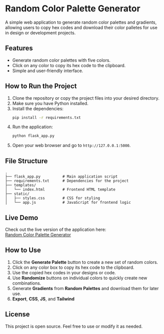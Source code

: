 # Random Color Palette Generator

A simple web application to generate random color palettes and gradients, allowing users to copy hex codes and download their color palletes for use in design or development projects.

## Features

- Generate random color palettes with five colors.
- Click on any color to copy its hex code to the clipboard.
- Simple and user-friendly interface.

## How to Run the Project

1. Clone the repository or copy the project files into your desired directory.
2. Make sure you have Python installed.
3. Install the dependencies:
   ```bash
   pip install -r requirements.txt
   ```
4. Run the application:
   ```bash
   python flask_app.py
   ```
5. Open your web browser and go to `http://127.0.0.1:5000`.

## File Structure

```
.
├── flask_app.py          # Main application script
├── requirements.txt      # Dependencies for the project
├── templates/
│   └── index.html        # Frontend HTML template
├── static/
│   ├── styles.css        # CSS for styling
│   └── app.js            # JavaScript for frontend logic
```

## Live Demo

Check out the live version of the application here:  
[Random Color Palette Generator](https://randomcolorpalette-robertanthonydev.pythonanywhere.com/)

## How to Use

1. Click the **Generate Palette** button to create a new set of random colors.
2. Click on any color box to copy its hex code to the clipboard.
3. Use the copied hex codes in your designs or code.
4. Use **Randomize** buttons on individual colors to quickly create new combinations.
5. Generate **Gradients** from **Random Palettes** and download them for later use.
6. **Export**, **CSS**, **JS**, and **Tailwind** 

## License

This project is open source. Feel free to use or modify it as needed.
